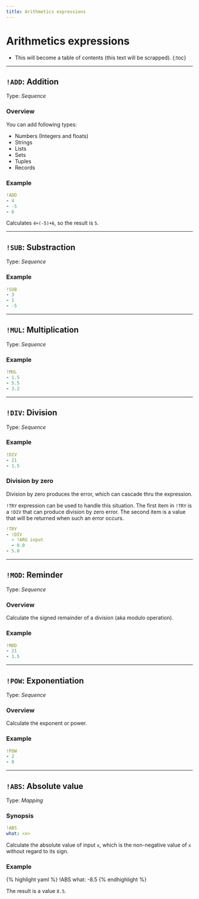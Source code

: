 ```yaml
---
title: Arithmetics expressions
---
```


# Arithmetics expressions

* This will become a table of contents (this text will be scrapped).
{:toc}

---

## `!ADD`: Addition 

Type: _Sequence_

### Overview

You can add following types:

 * Numbers (Integers and floats)
 * Strings
 * Lists
 * Sets
 * Tuples
 * Records

### Example

```yaml
!ADD
- 4
- -5
- 6
```

Calculates `4+(-5)+6`, so the result is `5`.

---

## `!SUB`: Substraction 

Type: _Sequence_

### Example

```yaml
!SUB
- 3
- 1
- -5
```

---


## `!MUL`: Multiplication 

Type: _Sequence_

### Example

```yaml
!MUL
- 1.5
- 5.5
- 3.2
```

---

## `!DIV`: Division 

Type: _Sequence_

### Example

```yaml
!DIV
- 21
- 1.5
```


### Division by zero

Division by zero produces the error, which can cascade thru the expression.

`!TRY` expression can be used to handle this situation.
The first item in `!TRY` is a `!DIV` that can produce division by zero error.
The second item is a value that will be returned when such an error occurs.

```yaml
!TRY
- !DIV
  - !ARG input
  - 0.0
- 5.0
```


---

## `!MOD`: Reminder 

Type: _Sequence_

### Overview

Calculate the signed remainder of a division (aka modulo operation).

### Example

```yaml
!MOD
- 21
- 1.5
```

---

## `!POW`: Exponentiation 

Type: _Sequence_

### Overview

Calculate the exponent or power.

### Example

```yaml
!POW
- 2
- 8
```

---

## `!ABS`: Absolute value

Type: _Mapping_

### Synopsis

```yaml
!ABS
what: <x>
```

Calculate the absolute value of input `x`, which is the non-negative value of  `x` without regard to its sign.

### Example

{% highlight yaml %}
!ABS
what: -8.5
{% endhighlight %}

The result is a value `8.5`.
